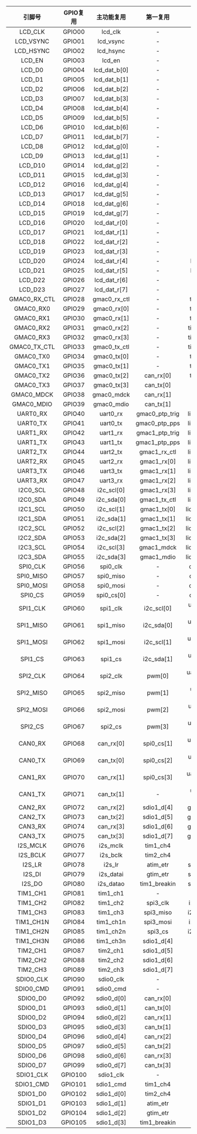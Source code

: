 <!--
 * @Author: Ilikara 3435193369@qq.com
 * @Date: 2025-01-17 16:52:00
 * @LastEditors: Ilikara 3435193369@qq.com
 * @LastEditTime: 2025-02-14 09:55:30
 * @FilePath: /ls2k0300_peripheral_library/2K0300引脚功能复用表.md
 * @Description: 
 * Copyright (c) 2024 by ilikara 3435193369@qq.com
 *
 * This program is free software: you can redistribute it and/or modify
 * it under the terms of the GNU General Public License as published by
 * the Free Software Foundation, either version 3 of the License, or
 * (at your option) any later version.
 *
 * This program is distributed in the hope that it will be useful,
 * but WITHOUT ANY WARRANTY; without even the implied warranty of
 * MERCHANTABILITY or FITNESS FOR A PARTICULAR PURPOSE. See the
 * GNU General Public License for more details.
 *
 * You should have received a copy of the GNU General Public License
 * along with this program. If not, see <https://www.gnu.org/licenses/>.
-->
|    引脚号    | GPIO复用 |  主功能复用  |    第一复用    |       第二复用       |
| :----------: | :------: | :----------: | :------------: | :------------------: |
|   LCD_CLK    |  GPIO00  |   lcd_clk    |       -        |          -           |
|  LCD_VSYNC   |  GPIO01  |  lcd_vsync   |       -        |       lioa[0]        |
|  LCD_HSYNC   |  GPIO02  |  lcd_hsync   |       -        |       lioa[1]        |
|    LCD_EN    |  GPIO03  |    lcd_en    |       -        |       lioa[2]        |
|    LCD_D0    |  GPIO04  | lcd_dat_b[0] |       -        |       lioa[3]        |
|    LCD_D1    |  GPIO05  | lcd_dat_b[1] |       -        |       lioa[4]        |
|    LCD_D2    |  GPIO06  | lcd_dat_b[2] |       -        |       lioa[5]        |
|    LCD_D3    |  GPIO07  | lcd_dat_b[3] |       -        |       lioa[6]        |
|    LCD_D4    |  GPIO08  | lcd_dat_b[4] |       -        |       lioa[7]        |
|    LCD_D5    |  GPIO09  | lcd_dat_b[5] |       -        |       lioa[8]        |
|    LCD_D6    |  GPIO10  | lcd_dat_b[6] |       -        |       lioa[9]        |
|    LCD_D7    |  GPIO11  | lcd_dat_b[7] |       -        |       lioa[10]       |
|    LCD_D8    |  GPIO12  | lcd_dat_g[0] |       -        |       lioa[11]       |
|    LCD_D9    |  GPIO13  | lcd_dat_g[1] |       -        |       lioa[12]       |
|   LCD_D10    |  GPIO14  | lcd_dat_g[2] |       -        |       lioa[13]       |
|   LCD_D11    |  GPIO15  | lcd_dat_g[3] |       -        |       lioa[14]       |
|   LCD_D12    |  GPIO16  | lcd_dat_g[4] |       -        |       lioa[15]       |
|   LCD_D13    |  GPIO17  | lcd_dat_g[5] |       -        |       lioa[16]       |
|   LCD_D14    |  GPIO18  | lcd_dat_g[6] |       -        |       lioa[17]       |
|   LCD_D15    |  GPIO19  | lcd_dat_g[7] |       -        |       lioa[18]       |
|   LCD_D16    |  GPIO20  | lcd_dat_r[0] |       -        |       lioa[19]       |
|   LCD_D17    |  GPIO21  | lcd_dat_r[1] |       -        |       lioa[20]       |
|   LCD_D18    |  GPIO22  | lcd_dat_r[2] |       -        |       lioa[21]       |
|   LCD_D19    |  GPIO23  | lcd_dat_r[3] |       -        |       lioa[22]       |
|   LCD_D20    |  GPIO24  | lcd_dat_r[4] |       -        |      liocsn[0]       |
|   LCD_D21    |  GPIO25  | lcd_dat_r[5] |       -        |      liocsn[1]       |
|   LCD_D22    |  GPIO26  | lcd_dat_r[6] |       -        |        liowrn        |
|   LCD_D23    |  GPIO27  | lcd_dat_r[7] |       -        |        liordn        |
| GMAC0_RX_CTL |  GPIO28  | gmac0_rx_ctl |       -        |       tim1_ch1       |
|  GMAC0_RX0   |  GPIO29  | gmac0_rx[0]  |       -        |       tim1_ch2       |
|  GMAC0_RX1   |  GPIO30  | gmac0_rx[1]  |       -        |       tim1_ch3       |
|  GMAC0_RX2   |  GPIO31  | gmac0_rx[2]  |       -        |      tim1_ch1n       |
|  GMAC0_RX3   |  GPIO32  | gmac0_rx[3]  |       -        |      tim1_ch2n       |
| GMAC0_TX_CTL |  GPIO33  | gmac0_tx_ctl |       -        |      tim1_ch3n       |
|  GMAC0_TX0   |  GPIO34  | gmac0_tx[0]  |       -        |       tim2_ch1       |
|  GMAC0_TX1   |  GPIO35  | gmac0_tx[1]  |       -        |       tim2_ch2       |
|  GMAC0_TX2   |  GPIO36  | gmac0_tx[2]  |   can_rx[0]    |       tim2_ch3       |
|  GMAC0_TX3   |  GPIO37  | gmac0_tx[3]  |   can_tx[0]    |          -           |
|  GMAC0_MDCK  |  GPIO38  |  gmac0_mdck  |   can_rx[1]    |          -           |
|  GMAC0_MDIO  |  GPIO39  |  gmac0_mdio  |   can_tx[1]    |          -           |
|   UART0_RX   |  GPIO40  |   uart0_rx   | gmac0_ptp_trig |     lio_data[0]      |
|   UART0_TX   |  GPIO41  |   uart0_tx   | gmac0_ptp_pps  |     lio_data[1]      |
|   UART1_RX   |  GPIO42  |   uart1_rx   | gmac1_ptp_trig |     lio_data[2]      |
|   UART1_TX   |  GPIO43  |   uart1_tx   | gmac1_ptp_pps  |     lio_data[3]      |
|   UART2_TX   |  GPIO44  |   uart2_tx   |  gmac1_rx_ctl  |     lio_data[4]      |
|   UART2_RX   |  GPIO45  |   uart2_rx   |  gmac1_rx[0]   |     lio_data[5]      |
|   UART3_TX   |  GPIO46  |   uart3_tx   |  gmac1_rx[1]   |     lio_data[6]      |
|   UART3_RX   |  GPIO47  |   uart3_rx   |  gmac1_rx[2]   |     lio_data[7]      |
|   I2C0_SCL   |  GPIO48  |  i2c_scl[0]  |  gmac1_rx[3]   |     lio_data[8]      |
|   I2C0_SDA   |  GPIO49  |  i2c_sda[0]  |  gmac1_tx_ctl  |     lio_data[9]      |
|   I2C1_SCL   |  GPIO50  |  i2c_scl[1]  |  gmac1_tx[0]   |     lio_data[10]     |
|   I2C1_SDA   |  GPIO51  |  i2c_sda[1]  |  gmac1_tx[1]   |     lio_data[11]     |
|   I2C2_SCL   |  GPIO52  |  i2c_scl[2]  |  gmac1_tx[2]   |     lio_data[12]     |
|   I2C2_SDA   |  GPIO53  |  i2c_sda[2]  |  gmac1_tx[3]   |     lio_data[13]     |
|   I2C3_SCL   |  GPIO54  |  i2c_scl[3]  |   gmac1_mdck   |     lio_data[14]     |
|   I2C3_SDA   |  GPIO55  |  i2c_sda[3]  |   gmac1_mdio   |     lio_data[15]     |
|   SPI0_CLK   |  GPIO56  |   spi0_clk   |       -        |      can_rx[2]       |
|  SPI0_MISO   |  GPIO57  |  spi0_miso   |       -        |      can_tx[2]       |
|  SPI0_MOSI   |  GPIO58  |  spi0_mosi   |       -        |      can_rx[3]       |
|   SPI0_CS    |  GPIO59  |  spi0_cs[0]  |       -        |      can_tx[3]       |
|   SPI1_CLK   |  GPIO60  |   spi1_clk   |   i2c_scl[0]   | uart0_rts / uart6_tx |
|  SPI1_MISO   |  GPIO61  |  spi1_miso   |   i2c_sda[0]   | uart0_cts / uart6_rx |
|  SPI1_MOSI   |  GPIO62  |  spi1_mosi   |   i2c_scl[1]   | uart0_dsr / uart4_rx |
|   SPI1_CS    |  GPIO63  |   spi1_cs    |   i2c_sda[1]   | uart0_dtr / uart4_tx |
|   SPI2_CLK   |  GPIO64  |   spi2_clk   |     pwm[0]     | uart0_dcd / uart5_rx |
|  SPI2_MISO   |  GPIO65  |  spi2_miso   |     pwm[1]     | uart0_ri / uart5_tx  |
|  SPI2_MOSI   |  GPIO66  |  spi2_mosi   |     pwm[2]     | uart1_rts / uart9_tx |
|   SPI2_CS    |  GPIO67  |   spi2_cs    |     pwm[3]     | uart1_cts / uart9_rx |
|   CAN0_RX    |  GPIO68  |  can_rx[0]   |   spi0_cs[1]   |  uart1_dsr / uart7_  |
|   CAN0_TX    |  GPIO69  |  can_tx[0]   |   spi0_cs[2]   |  uart1_dtr / uart7_  |
|   CAN1_RX    |  GPIO70  |  can_rx[1]   |   spi0_cs[3]   |  uart1_dcd / uart8_  |
|   CAN1_TX    |  GPIO71  |  can_tx[1]   |       -        |  uart1_ri / uart8_   |
|   CAN2_RX    |  GPIO72  |  can_rx[2]   |   sdio1_d[4]   |      gmac0_col       |
|   CAN2_TX    |  GPIO73  |  can_tx[2]   |   sdio1_d[5]   |      gmac0_crs       |
|   CAN3_RX    |  GPIO74  |  can_rx[3]   |   sdio1_d[6]   |      gmac1_col       |
|   CAN3_TX    |  GPIO75  |  can_tx[3]   |   sdio1_d[7]   |      gmac1_crs       |
|   I2S_MCLK   |  GPIO76  |   i2s_mclk   |    tim1_ch4    |          -           |
|   I2S_BCLK   |  GPIO77  |   i2s_bclk   |    tim2_ch4    |          -           |
|    I2S_LR    |  GPIO78  |    i2s_lr    |    atim_etr    |      spi1_cs[1]      |
|    I2S_DI    |  GPIO79  |  i2s_datai   |    gtim_etr    |      spi1_cs[2]      |
|    I2S_DO    |  GPIO80  |  i2s_datao   |  tim1_breakin  |      spi1_cs[3]      |
|   TIM1_CH1   |  GPIO81  |   tim1_ch1   |       -        |          -           |
|   TIM1_CH2   |  GPIO82  |   tim1_ch2   |    spi3_clk    |      i2c_scl[2]      |
|   TIM1_CH3   |  GPIO83  |   tim1_ch3   |   spi3_miso    |      i2c_sda[2]      |
|  TIM1_CH1N   |  GPIO84  |  tim1_ch1n   |   spi3_mosi    |      i2c_scl[3]      |
|  TIM1_CH2N   |  GPIO85  |  tim1_ch2n   |    spi3_cs     |      i2c_sda[3]      |
|  TIM1_CH3N   |  GPIO86  |  tim1_ch3n   |   sdio1_d[4]   |        pwm[0]        |
|   TIM2_CH1   |  GPIO87  |   tim2_ch1   |   sdio1_d[5]   |        pwm[1]        |
|   TIM2_CH2   |  GPIO88  |   tim2_ch2   |   sdio1_d[6]   |        pwm[2]        |
|   TIM2_CH3   |  GPIO89  |   tim2_ch3   |   sdio1_d[7]   |        pwm[3]        |
|  SDIO0_CLK   |  GPIO90  |  sdio0_clk   |       -        |          -           |
|  SDIO0_CMD   |  GPIO91  |  sdio0_cmd   |       -        |          -           |
|   SDIO0_D0   |  GPIO92  |  sdio0_d[0]  |   can_rx[0]    |       uart0_rx       |
|   SDIO0_D1   |  GPIO93  |  sdio0_d[1]  |   can_tx[0]    |       uart0_tx       |
|   SDIO0_D2   |  GPIO94  |  sdio0_d[2]  |   can_rx[1]    |       uart1_rx       |
|   SDIO0_D3   |  GPIO95  |  sdio0_d[3]  |   can_tx[1]    |       uart1_tx       |
|   SDIO0_D4   |  GPIO96  |  sdio0_d[4]  |   can_rx[2]    |       uart2_tx       |
|   SDIO0_D5   |  GPIO97  |  sdio0_d[5]  |   can_tx[2]    |       uart2_rx       |
|   SDIO0_D6   |  GPIO98  |  sdio0_d[6]  |   can_rx[3]    |       uart3_tx       |
|   SDIO0_D7   |  GPIO99  |  sdio0_d[7]  |   can_tx[3]    |       uart3_rx       |
|  SDIO1_CLK   | GPIO100  |  sdio1_clk   |       -        |          -           |
|  SDIO1_CMD   | GPIO101  |  sdio1_cmd   |    tim1_ch4    |          -           |
|   SDIO1_D0   | GPIO102  |  sdio1_d[0]  |    tim2_ch4    |        pwm[0]        |
|   SDIO1_D1   | GPIO103  |  sdio1_d[1]  |    atim_etr    |        pwm[1]        |
|   SDIO1_D2   | GPIO104  |  sdio1_d[2]  |    gtim_etr    |        pwm[2]        |
|   SDIO1_D3   | GPIO105  |  sdio1_d[3]  |  tim1_breakin  |        pwm[3]        |